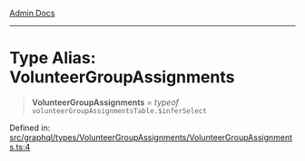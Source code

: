 [Admin Docs](/)

***

# Type Alias: VolunteerGroupAssignments

> **VolunteerGroupAssignments** = *typeof* `volunteerGroupAssignmentsTable.$inferSelect`

Defined in: [src/graphql/types/VolunteerGroupAssignments/VolunteerGroupAssignments.ts:4](https://github.com/PalisadoesFoundation/talawa-api/blob/ba7157ff8b26bc2c54d7ad9ad4d0db0ff21eda4d/src/graphql/types/VolunteerGroupAssignments/VolunteerGroupAssignments.ts#L4)
